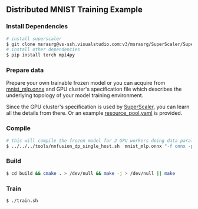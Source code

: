 ## Distributed MNIST Training Example
### Install Dependencies
```sh
# install superscaler 
$ git clone msrasrg@vs-ssh.visualstudio.com:v3/msrasrg/SuperScaler/SuperScaler && cd SuperScaler  && pip install . && cd - && rm -fr SuperScaler
# install other dependencies
$ pip install torch mpi4py
```

### Prepare data
Prepare your own trainable frozen model or you can acquire from [mnist_mlp.onnx](https://to-be-replaced-here) and GPU cluster's specification file which describes the underlying topology of your model training environment.


Since the GPU cluster's specification is used by [SuperScaler](https://github.com/microsoft/SuperScaler.git), you can learn all the details from there. Or an example  [resource_pool.yaml](https://github.com/microsoft/SuperScaler#appendix-a-sample-resource_poolyaml) is provided.
### Compile
```sh
# this will compile the frozen model for 2 GPU workers doing data parallel training on the same host
$ ../../../tools/nnfusion_dp_single_host.sh  mnist_mlp.onnx "-f onnx -p \"batch:3\" -fautodiff -ftraining_mode -fextern_result_memory=True" localhost:2  resource_pool.yaml
```


### Build
```sh
$ cd build && cmake . > /dev/null && make -j > /dev/null || make
```


### Train
```sh
$ ./train.sh
```


